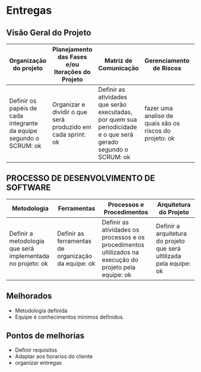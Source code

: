 # Entregas

## Visão Geral do Projeto
Organização do projeto | Planejamento das Fases e/ou Iterações do Projeto | Matriz de Comunicação | Gerenciamento de Riscos | Critérios de Replanejamento
---------------------- | ------------------------------------------------ | ----------------------|-------------------------|----------------------------
Definir os papéis de cada integrante da equipe segundo o SCRUM: ok | Organizar e dividir o que será produzido em cada sprint: ok | Definir as atividades que serão executadas, por quem sua periodicidade e o que será gerado segundo o SCRUM: ok | fazer uma analise de quais são os riscos do projeto: ok | Definir quais as soluções encontradas para cada risco: ok

## PROCESSO DE DESENVOLVIMENTO DE SOFTWARE
Metodologia | Ferramentas | Processos e Procedimentos | Arquitetura do Projeto 
------------| ------------| --------------------------|-----------------------
Definir a metodologia que será implementada no projeto: ok | Definir as ferramentas de organização da equipe: ok | Definir as atividades os processos e os procedimentos ultilizados na execução do projeto pela equipe: ok | Definir a arquitetura do projeto que será ultilizada pela equipe: ok 

## Melhorados
- Metodologia definida
- Equipe e conhecimentos minimos definidos.
## Pontos de melhorias
- Definir requisitos
- Adaptar aos horarios do cliente
- organizar entregas
